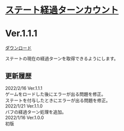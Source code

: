 # [ステート経過ターンカウント](https://raw.githubusercontent.com/nuun888/MZ/master/NUUN_StateTurnCount.js)
# Ver.1.1.1
[ダウンロード](https://raw.githubusercontent.com/nuun888/MZ/master/NUUN_StateTurnCount.js)  

ステートの現在の経過ターンを取得できるようにします。  

## 更新履歴
2022/2/16 Ver.1.1.1  
ゲームをロードした後にエラーが出る問題を修正。  
ステートを付与したときにエラーが出る問題を修正。  
2022/1/21 Ver.1.1.0  
バフの経過ターン処理を追加。  
2022/1/16 Ver.1.0.0  
初版  
